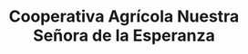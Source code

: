 ---
title: "Cooperativa Agrícola Nuestra Señora de la Esperanza"
url: /onda/cooperativa-agricola-nuestra-senora-de-la-esperanza/
shop: agraria
---